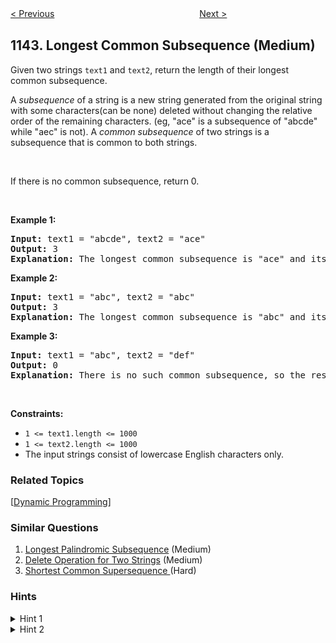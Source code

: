 <!--|This file generated by command(leetcode description); DO NOT EDIT.    |-->
<!--+----------------------------------------------------------------------+-->
<!--|@author    Openset <openset.wang@gmail.com>                           |-->
<!--|@link      https://github.com/openset                                 |-->
<!--|@home      https://github.com/openset/leetcode                        |-->
<!--+----------------------------------------------------------------------+-->

[< Previous](https://github.com/openset/leetcode/tree/master/problems/user-activity-for-the-past-30-days-ii "User Activity for the Past 30 Days II")
　　　　　　　　　　　　　　　　
[Next >](https://github.com/openset/leetcode/tree/master/problems/decrease-elements-to-make-array-zigzag "Decrease Elements To Make Array Zigzag")

## 1143. Longest Common Subsequence (Medium)

<p>Given two strings <code>text1</code> and <code>text2</code>, return the length of their longest common subsequence.</p>

<p>A <em>subsequence</em> of a string is a new string generated from the original string with some characters(can be none) deleted without changing the relative order of the remaining characters. (eg, &quot;ace&quot; is a subsequence of &quot;abcde&quot; while &quot;aec&quot; is not).&nbsp;A <em>common subsequence</em>&nbsp;of two strings is a subsequence that is common to both strings.</p>

<p>&nbsp;</p>

<p>If there is no common subsequence, return 0.</p>

<p>&nbsp;</p>
<p><strong>Example 1:</strong></p>

<pre>
<strong>Input:</strong> text1 = &quot;abcde&quot;, text2 = &quot;ace&quot; 
<strong>Output:</strong> 3  
<strong>Explanation:</strong> The longest common subsequence is &quot;ace&quot; and its length is 3.
</pre>

<p><strong>Example 2:</strong></p>

<pre>
<strong>Input:</strong> text1 = &quot;abc&quot;, text2 = &quot;abc&quot;
<strong>Output:</strong> 3
<strong>Explanation:</strong> The longest common subsequence is &quot;abc&quot; and its length is 3.
</pre>

<p><strong>Example 3:</strong></p>

<pre>
<strong>Input:</strong> text1 = &quot;abc&quot;, text2 = &quot;def&quot;
<strong>Output:</strong> 0
<strong>Explanation:</strong> There is no such common subsequence, so the result is 0.
</pre>

<p>&nbsp;</p>
<p><strong>Constraints:</strong></p>

<ul>
	<li><code>1 &lt;= text1.length &lt;= 1000</code></li>
	<li><code>1 &lt;= text2.length &lt;= 1000</code></li>
	<li>The input strings consist of lowercase English characters only.</li>
</ul>

### Related Topics
  [[Dynamic Programming](https://github.com/openset/leetcode/tree/master/tag/dynamic-programming/README.md)]

### Similar Questions
  1. [Longest Palindromic Subsequence](https://github.com/openset/leetcode/tree/master/problems/longest-palindromic-subsequence) (Medium)
  1. [Delete Operation for Two Strings](https://github.com/openset/leetcode/tree/master/problems/delete-operation-for-two-strings) (Medium)
  1. [Shortest Common Supersequence ](https://github.com/openset/leetcode/tree/master/problems/shortest-common-supersequence) (Hard)

### Hints
<details>
<summary>Hint 1</summary>
Try dynamic programming. 
DP[i][j] represents the longest common subsequence of text1[0 ... i] & text2[0 ... j].
</details>

<details>
<summary>Hint 2</summary>
DP[i][j] = DP[i - 1][j - 1] + 1 , if text1[i] == text2[j]
DP[i][j] = max(DP[i - 1][j], DP[i][j - 1]) , otherwise
</details>
